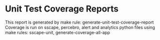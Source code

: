 # Unit Test Coverage Reports

This report is generated by make rule: generate-unit-test-coverage-report
Coverage is run on sscape, percebro, alert and analytics python files
using make rules: sscape-unit, generate-coverage-all-app
